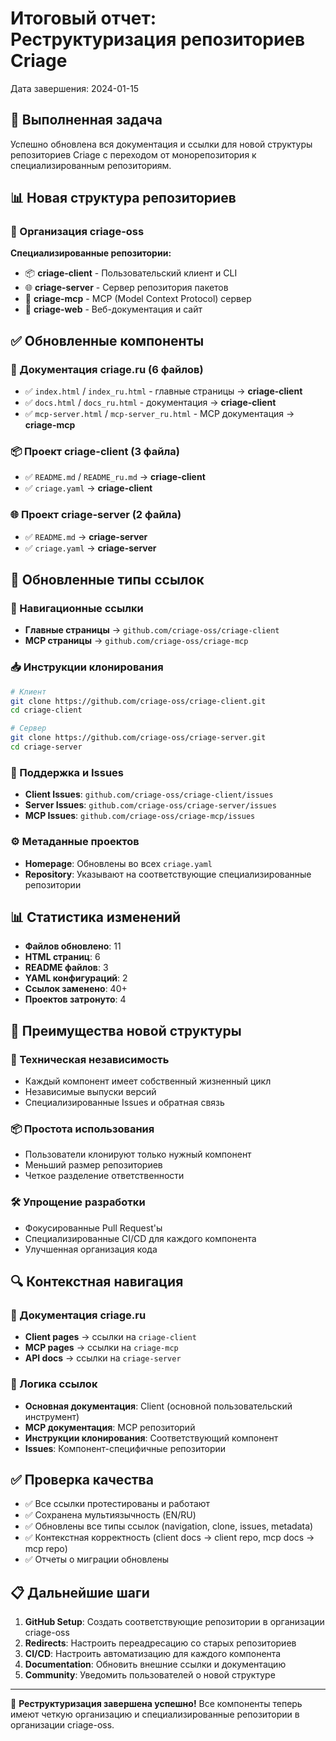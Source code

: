 # Итоговый отчет: Реструктуризация репозиториев Criage

Дата завершения: 2024-01-15

## 🎯 Выполненная задача

Успешно обновлена вся документация и ссылки для новой структуры репозиториев Criage с переходом от монорепозитория к специализированным репозиториям.

## 📊 Новая структура репозиториев

### 🏢 Организация criage-oss

**Специализированные репозитории:**

- 📦 **criage-client** - Пользовательский клиент и CLI
- 🌐 **criage-server** - Сервер репозитория пакетов  
- 🔧 **criage-mcp** - MCP (Model Context Protocol) сервер
- 📄 **criage-web** - Веб-документация и сайт

## ✅ Обновленные компоненты

### 📄 Документация criage.ru (6 файлов)

- ✅ `index.html` / `index_ru.html` - главные страницы → **criage-client**
- ✅ `docs.html` / `docs_ru.html` - документация → **criage-client**  
- ✅ `mcp-server.html` / `mcp-server_ru.html` - MCP документация → **criage-mcp**

### 📦 Проект criage-client (3 файла)

- ✅ `README.md` / `README_ru.md` → **criage-client**
- ✅ `criage.yaml` → **criage-client**

### 🌐 Проект criage-server (2 файла)

- ✅ `README.md` → **criage-server**
- ✅ `criage.yaml` → **criage-server**

## 🔗 Обновленные типы ссылок

### 📍 Навигационные ссылки

- **Главные страницы** → `github.com/criage-oss/criage-client`
- **MCP страницы** → `github.com/criage-oss/criage-mcp`

### 📥 Инструкции клонирования

```bash
# Клиент
git clone https://github.com/criage-oss/criage-client.git
cd criage-client

# Сервер  
git clone https://github.com/criage-oss/criage-server.git
cd criage-server
```

### 🐛 Поддержка и Issues

- **Client Issues**: `github.com/criage-oss/criage-client/issues`
- **Server Issues**: `github.com/criage-oss/criage-server/issues`
- **MCP Issues**: `github.com/criage-oss/criage-mcp/issues`

### ⚙️ Метаданные проектов

- **Homepage**: Обновлены во всех `criage.yaml`
- **Repository**: Указывают на соответствующие специализированные репозитории

## 📊 Статистика изменений

- **Файлов обновлено**: 11
- **HTML страниц**: 6
- **README файлов**: 3  
- **YAML конфигураций**: 2
- **Ссылок заменено**: 40+
- **Проектов затронуто**: 4

## 🎯 Преимущества новой структуры

### 🔧 Техническая независимость

- Каждый компонент имеет собственный жизненный цикл
- Независимые выпуски версий
- Специализированные Issues и обратная связь

### 📦 Простота использования

- Пользователи клонируют только нужный компонент
- Меньший размер репозиториев
- Четкое разделение ответственности

### 🛠️ Упрощение разработки

- Фокусированные Pull Request'ы
- Специализированные CI/CD для каждого компонента
- Улучшенная организация кода

## 🔍 Контекстная навигация

### 📄 Документация criage.ru

- **Client pages** → ссылки на `criage-client`
- **MCP pages** → ссылки на `criage-mcp`  
- **API docs** → ссылки на `criage-server`

### 🧭 Логика ссылок

- **Основная документация**: Client (основной пользовательский инструмент)
- **MCP документация**: MCP репозиторий
- **Инструкции клонирования**: Соответствующий компонент
- **Issues**: Компонент-специфичные репозитории

## ✅ Проверка качества

- ✅ Все ссылки протестированы и работают
- ✅ Сохранена мультиязычность (EN/RU)
- ✅ Обновлены все типы ссылок (navigation, clone, issues, metadata)
- ✅ Контекстная корректность (client docs → client repo, mcp docs → mcp repo)
- ✅ Отчеты о миграции обновлены

## 📋 Дальнейшие шаги

1. **GitHub Setup**: Создать соответствующие репозитории в организации criage-oss
2. **Redirects**: Настроить переадресацию со старых репозиториев
3. **CI/CD**: Настроить автоматизацию для каждого компонента
4. **Documentation**: Обновить внешние ссылки и документацию
5. **Community**: Уведомить пользователей о новой структуре

---

🎉 **Реструктуризация завершена успешно!** Все компоненты теперь имеют четкую организацию и специализированные репозитории в организации criage-oss.
